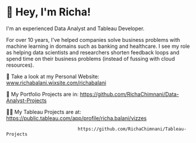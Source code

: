# 👋 Hey, I'm Richa!


I'm an experienced Data Analyst and Tableau Developer.

For over 10 years, I've helped companies solve business problems with machine learning in domains such as banking and healthcare. I see my role as helping data scientists and researchers shorten feedback loops and spend time on their business problems (instead of fussing with cloud resources).


📝 Take a look at my Personal Website: www.richabalani.wixsite.com/richabalani

🌱 My Portfolio Projects are in: https://github.com/RichaChimnani/Data-Analyst-Projects

👨‍💻 My Tableau Projects are at: https://public.tableau.com/app/profile/richa.balani/vizzes
                               
                               https://github.com/RichaChimnani/Tableau-Projects



